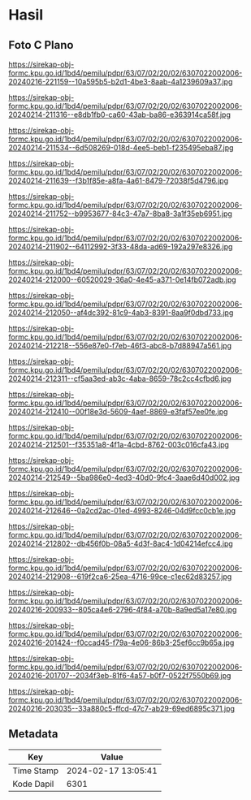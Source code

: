 # Hasil

## Foto C Plano

https://sirekap-obj-formc.kpu.go.id/1bd4/pemilu/pdpr/63/07/02/20/02/6307022002006-20240216-221159--10a595b5-b2d1-4be3-8aab-4a1239609a37.jpg

https://sirekap-obj-formc.kpu.go.id/1bd4/pemilu/pdpr/63/07/02/20/02/6307022002006-20240214-211316--e8db1fb0-ca60-43ab-ba86-e363914ca58f.jpg

https://sirekap-obj-formc.kpu.go.id/1bd4/pemilu/pdpr/63/07/02/20/02/6307022002006-20240214-211534--6d508269-018d-4ee5-beb1-f235495eba87.jpg

https://sirekap-obj-formc.kpu.go.id/1bd4/pemilu/pdpr/63/07/02/20/02/6307022002006-20240214-211639--f3b1f85e-a8fa-4a61-8479-72038f5d4796.jpg

https://sirekap-obj-formc.kpu.go.id/1bd4/pemilu/pdpr/63/07/02/20/02/6307022002006-20240214-211752--b9953677-84c3-47a7-8ba8-3a1f35eb6951.jpg

https://sirekap-obj-formc.kpu.go.id/1bd4/pemilu/pdpr/63/07/02/20/02/6307022002006-20240214-211902--64112992-3f33-48da-ad69-192a297e8326.jpg

https://sirekap-obj-formc.kpu.go.id/1bd4/pemilu/pdpr/63/07/02/20/02/6307022002006-20240214-212000--60520029-36a0-4e45-a371-0e14fb072adb.jpg

https://sirekap-obj-formc.kpu.go.id/1bd4/pemilu/pdpr/63/07/02/20/02/6307022002006-20240214-212050--af4dc392-81c9-4ab3-8391-8aa9f0dbd733.jpg

https://sirekap-obj-formc.kpu.go.id/1bd4/pemilu/pdpr/63/07/02/20/02/6307022002006-20240214-212218--556e87e0-f7eb-46f3-abc8-b7d88947a561.jpg

https://sirekap-obj-formc.kpu.go.id/1bd4/pemilu/pdpr/63/07/02/20/02/6307022002006-20240214-212311--cf5aa3ed-ab3c-4aba-8659-78c2cc4cfbd6.jpg

https://sirekap-obj-formc.kpu.go.id/1bd4/pemilu/pdpr/63/07/02/20/02/6307022002006-20240214-212410--00f18e3d-5609-4aef-8869-e3faf57ee0fe.jpg

https://sirekap-obj-formc.kpu.go.id/1bd4/pemilu/pdpr/63/07/02/20/02/6307022002006-20240214-212501--f35351a8-4f1a-4cbd-8762-003c016cfa43.jpg

https://sirekap-obj-formc.kpu.go.id/1bd4/pemilu/pdpr/63/07/02/20/02/6307022002006-20240214-212549--5ba986e0-4ed3-40d0-9fc4-3aae6d40d002.jpg

https://sirekap-obj-formc.kpu.go.id/1bd4/pemilu/pdpr/63/07/02/20/02/6307022002006-20240214-212646--0a2cd2ac-01ed-4993-8246-04d9fcc0cb1e.jpg

https://sirekap-obj-formc.kpu.go.id/1bd4/pemilu/pdpr/63/07/02/20/02/6307022002006-20240214-212802--db456f0b-08a5-4d3f-8ac4-1d04214efcc4.jpg

https://sirekap-obj-formc.kpu.go.id/1bd4/pemilu/pdpr/63/07/02/20/02/6307022002006-20240214-212908--619f2ca6-25ea-4716-99ce-c1ec62d83257.jpg

https://sirekap-obj-formc.kpu.go.id/1bd4/pemilu/pdpr/63/07/02/20/02/6307022002006-20240216-200933--805ca4e6-2796-4f84-a70b-8a9ed5a17e80.jpg

https://sirekap-obj-formc.kpu.go.id/1bd4/pemilu/pdpr/63/07/02/20/02/6307022002006-20240216-201424--f0ccad45-f79a-4e06-86b3-25ef6cc9b65a.jpg

https://sirekap-obj-formc.kpu.go.id/1bd4/pemilu/pdpr/63/07/02/20/02/6307022002006-20240216-201707--2034f3eb-81f6-4a57-b0f7-0522f7550b69.jpg

https://sirekap-obj-formc.kpu.go.id/1bd4/pemilu/pdpr/63/07/02/20/02/6307022002006-20240216-203035--33a880c5-ffcd-47c7-ab29-69ed6895c371.jpg


## Metadata

| Key        | Value               |
| ---------- | ------------------- |
| Time Stamp | 2024-02-17 13:05:41 |
| Kode Dapil | 6301                |



